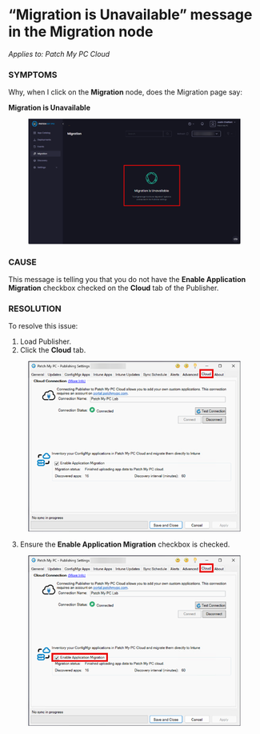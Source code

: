 # “Migration is Unavailable” message in the Migration node

_Applies to: Patch My PC Cloud_

### SYMPTOMS

Why, when I click on the **Migration** node, does the Migration page say:

**Migration is Unavailable**

<figure><img src="../../../.gitbook/assets/image (2718).png" alt="“Migration is Unavailable”" width="563"><figcaption></figcaption></figure>

### CAUSE

This message is telling you that you do not have the **Enable Application Migration** checkbox checked on the **Cloud** tab of the Publisher.

### RESOLUTION

To resolve this issue:

1. Load Publisher.
2. Click the **Cloud** tab.

<figure><img src="../../../.gitbook/assets/image (2719).png" alt="Clicking the &#x22;Cloud&#x22; tab" width="468"><figcaption></figcaption></figure>

3. Ensure the **Enable Application Migration** checkbox is checked.

<figure><img src="../../../.gitbook/assets/image (2720).png" alt="Ensuring the “Enable Application Migration” checkbox is checked" width="468"><figcaption></figcaption></figure>
